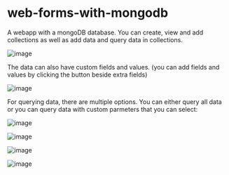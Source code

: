 # web-forms-with-mongodb

A webapp with a mongoDB database. You can create, view and add collections as well as add data and query data in collections.

![image](https://user-images.githubusercontent.com/70005238/166162827-6dc2c60b-befb-4b4d-9062-4474c3128957.png)

The data can also have custom fields and values. (you can add fields and values by clicking the button beside extra fields)

![image](https://user-images.githubusercontent.com/70005238/166163513-b75eb599-d575-4c26-a68b-aff74e1af53f.png)

 For querying data, there are multiple options. You can either query all data or you can query data with custom parmeters that you can select:

![image](https://user-images.githubusercontent.com/70005238/166162863-5644f32e-7566-4cbd-9869-0061059ddae2.png)

![image](https://user-images.githubusercontent.com/70005238/166162868-365920bd-3092-4172-ab00-35af7d9f1bbe.png)

![image](https://user-images.githubusercontent.com/70005238/166162876-5b8cb77e-686e-4d3d-90ae-44dce6c62c13.png)

![image](https://user-images.githubusercontent.com/70005238/166162884-d8e92283-e6c9-47f0-bc6f-93160048bb58.png)
